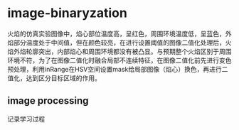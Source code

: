 # image-binaryzation
火焰的仿真实验图像中，焰心部位温度高，呈红色，周围环境温度低，呈蓝色，外焰部分温度处于中间值，但在颜色较亮，在进行设置阈值的图像二值化处理后，火焰外焰轮廓突出，内部焰心和周围环境都没有被凸显。与预期整个火焰区别于周围环境不符，为了在图像二值化时融合局部不连续特征，在图像二值化前先进行变色预处理，利用inRange在HSV空间设置mask给局部图像（焰心）换色，再进行二值化，达到区分目标区域的作用。
## image processing ## 
记录学习过程
